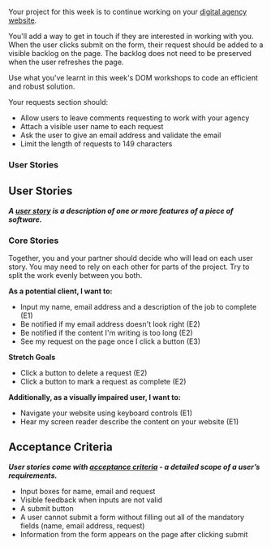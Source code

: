 Your project for this week is to continue working on your [digital agency website](../../pre-app-4/project).

You'll add a way to get in touch if they are interested in working with you. When the user clicks submit on the form, their request should be added to a visible backlog on the page. The backlog does not need to be preserved when the user refreshes the page.

Use what you've learnt in this week's DOM workshops to code an efficient and robust solution.

Your requests section should:

- Allow users to leave comments requesting to work with your agency
- Attach a visible user name to each request
- Ask the user to give an email address and validate the email
- Limit the length of requests to 149 characters

### User Stories

## User Stories

_**A [user story](https://www.visual-paradigm.com/guide/agile-software-development/what-is-user-story/) is a description of one or more features of a piece of software.**_

### Core Stories

Together, you and your partner should decide who will lead on each user story. You may need to rely on each other for parts of the project. Try to split the work evenly between you both.

**As a potential client, I want to:**

- Input my name, email address and a description of the job to complete (E1)
- Be notified if my email address doesn't look right (E2)
- Be notified if the content I'm writing is too long (E2)
- See my request on the page once I click a button (E3)

**Stretch Goals**

- Click a button to delete a request (E2)
- Click a button to mark a request as complete (E2)

**Additionally, as a visually impaired user, I want to:**

- Navigate your website using keyboard controls (E1)
- Hear my screen reader describe the content on your website (E1)

## Acceptance Criteria

_**User stories come with [acceptance criteria](https://blog.easyagile.com/how-to-write-good-user-stories-in-agile-software-development-d4b25356b604?gi=dc603f56ed77) - a detailed scope of a user’s requirements.**_

- Input boxes for name, email and request
- Visible feedback when inputs are not valid
- A submit button
- A user cannot submit a form without filling out all of the mandatory fields (name, email address, request)
- Information from the form appears on the page after clicking submit
